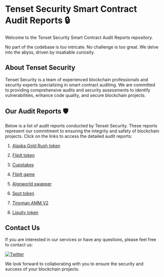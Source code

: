 # Tenset Security Smart Contract Audit Reports 🔒

Welcome to the Tenset Security Smart Contract Audit Reports repository. 

No part of the codebase is too intricate. No challenge is too great. We delve into the abyss, driven by insatiable curiosity.

## About Tenset Security

Tenset Security is a team of experienced blockchain professionals and security experts specializing in smart contract auditing. We are committed to providing comprehensive audits and security assessments to identify vulnerabilities, enhance code quality, and secure blockchain projects.

## Our Audit Reports 🛡️

Below is a list of audit reports conducted by Tenset Security. These reports represent our commitment to ensuring the integrity and safety of blockchain projects. Click on the links to access the detailed audit reports:

1. [Alaska Gold Rush token](https://github.com/tenset-security/audits/blob/main/Alaska%20Gold%20Rush%20Smart%20Contract%20Audit.pdf)

2. [FlipIt token](https://github.com/tenset-security/audits/blob/main/flipit-security-audit.pdf)

3. [Cupstakes](https://github.com/tenset-security/audits/blob/main/cupstakes-security-audit.md)

4. [FlipIt game](https://github.com/tenset-security/audits/tree/main/FlipIt%20Game)

5. [Algoworld swapper](https://github.com/tenset-security/audits/tree/main/Algoworld)

6. [Spot token](https://github.com/tenset-security/audits/blob/main/spot-audit-report.pdf)

7. [Tinyman AMM V2](https://github.com/tenset-security/audits/blob/main/Tinyman-AMM-V2.md)

8. [Liquity token](https://github.com/tenset-security/audits/blob/main/liquity-token.pdf)

## Contact Us

If you are interested in our services or have any questions, please feel free to contact us:

[![Twitter](https://img.shields.io/badge/-Twitter-090909?style=for-the-badge&logo=x)](https://twitter.com/tenset_security)

We look forward to collaborating with you to ensure the security and success of your blockchain projects.
